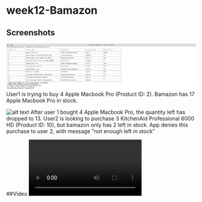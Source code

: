 # week12-Bamazon

## Screenshots
![alt text](Assets/ss1.png "User1")
User1 is trying to buy 4 Apple Macbook Pro (Product ID: 2). Bamazon has 17 Apple Macbook Pro in stock.

![alt text](Assets/Images/ss2.png "User2")
After user 1 bought 4 Apple Macbook Pro, the quantity left has dropped to 13. User2 is looking to purchase 3 KitchenAid Professional 6000 HD (Product ID: 10), but bamazon only has 2 left in stock. App denies this purchase to user 2, with message "not enough left in stock"

##Video
![alt text](Assets/Bamazon-HW.mov "video") 
